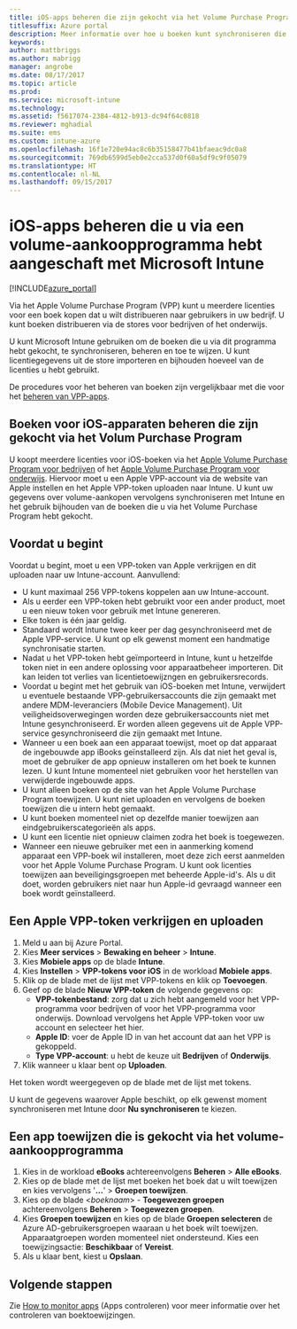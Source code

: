 ```yaml
---
title: iOS-apps beheren die zijn gekocht via het Volume Purchase Program
titlesuffix: Azure portal
description: Meer informatie over hoe u boeken kunt synchroniseren die u via het Volume Purchase Program in de iOS Store hebt gekocht, hoe u deze boeken kunt beheren en hoe u het gebruik ervan kunt bijhouden.
keywords: 
author: mattbriggs
ms.author: mabrigg
manager: angrobe
ms.date: 08/17/2017
ms.topic: article
ms.prod: 
ms.service: microsoft-intune
ms.technology: 
ms.assetid: f5617074-2384-4812-b913-dc94f64c0818
ms.reviewer: mghadial
ms.suite: ems
ms.custom: intune-azure
ms.openlocfilehash: 16f1e720e94ac8c6b35158477b41bfaeac9dc0a8
ms.sourcegitcommit: 769db6599d5eb0e2cca537d0f60a5df9c9f05079
ms.translationtype: HT
ms.contentlocale: nl-NL
ms.lasthandoff: 09/15/2017
---
```

# <a name="how-to-manage-ios-ebooks-you-purchased-through-a-volume-purchase-program-with-microsoft-intune"></a>iOS-apps beheren die u via een volume-aankoopprogramma hebt aangeschaft met Microsoft Intune


[!INCLUDE[azure_portal](./includes/azure_portal.md)]

Via het Apple Volume Purchase Program (VPP) kunt u meerdere licenties voor een boek kopen dat u wilt distribueren naar gebruikers in uw bedrijf. U kunt boeken distribueren via de stores voor bedrijven of het onderwijs.

U kunt Microsoft Intune gebruiken om de boeken die u via dit programma hebt gekocht, te synchroniseren, beheren en toe te wijzen. U kunt licentiegegevens uit de store importeren en bijhouden hoeveel van de licenties u hebt gebruikt.

De procedures voor het beheren van boeken zijn vergelijkbaar met die voor het [beheren van VPP-apps](vpp-apps-ios.md).

## <a name="manage-volume-purchased-books-for-ios-devices"></a>Boeken voor iOS-apparaten beheren die zijn gekocht via het Volum Purchase Program
U koopt meerdere licenties voor iOS-boeken via het [Apple Volume Purchase Program voor bedrijven](http://www.apple.com/business/vpp/) of het [Apple Volume Purchase Program voor onderwijs](http://volume.itunes.apple.com/us/store). Hiervoor moet u een Apple VPP-account via de website van Apple instellen en het Apple VPP-token uploaden naar Intune.  U kunt uw gegevens over volume-aankopen vervolgens synchroniseren met Intune en het gebruik bijhouden van de boeken die u via het Volume Purchase Program hebt gekocht.

## <a name="before-you-start"></a>Voordat u begint
Voordat u begint, moet u een VPP-token van Apple verkrijgen en dit uploaden naar uw Intune-account. Aanvullend:

* U kunt maximaal 256 VPP-tokens koppelen aan uw Intune-account.
* Als u eerder een VPP-token hebt gebruikt voor een ander product, moet u een nieuw token voor gebruik met Intune genereren.
* Elke token is één jaar geldig.
* Standaard wordt Intune twee keer per dag gesynchroniseerd met de Apple VPP-service. U kunt op elk gewenst moment een handmatige synchronisatie starten.
* Nadat u het VPP-token hebt geïmporteerd in Intune, kunt u hetzelfde token niet in een andere oplossing voor apparaatbeheer importeren. Dit kan leiden tot verlies van licentietoewijzngen en gebruikersrecords.
* Voordat u begint met het gebruik van iOS-boeken met Intune, verwijdert u eventuele bestaande VPP-gebruikersaccounts die zijn gemaakt met andere MDM-leveranciers (Mobile Device Management). Uit veiligheidsoverwegingen worden deze gebruikersaccounts niet met Intune gesynchroniseerd. Er worden alleen gegevens uit de Apple VPP-service gesynchroniseerd die zijn gemaakt met Intune.
* Wanneer u een boek aan een apparaat toewijst, moet op dat apparaat de ingebouwde app iBooks geïnstalleerd zijn. Als dat niet het geval is, moet de gebruiker de app opnieuw installeren om het boek te kunnen lezen. U kunt Intune momenteel niet gebruiken voor het herstellen van verwijderde ingebouwde apps.
* U kunt alleen boeken op de site van het Apple Volume Purchase Program toewijzen. U kunt niet uploaden en vervolgens de boeken toewijzen die u intern hebt gemaakt.
* U kunt boeken momenteel niet op dezelfde manier toewijzen aan eindgebruikerscategorieën als apps.
* U kunt een licentie niet opnieuw claimen zodra het boek is toegewezen.
* Wanneer een nieuwe gebruiker met een in aanmerking komend apparaat een VPP-boek wil installeren, moet deze zich eerst aanmelden voor het Apple Volume Purchase Program. U kunt ook licenties toewijzen aan beveiligingsgroepen met beheerde Apple-id's. Als u dit doet, worden gebruikers niet naar hun Apple-id gevraagd wanneer een boek wordt geïnstalleerd.

## <a name="to-get-and-upload-an-apple-vpp-token"></a>Een Apple VPP-token verkrijgen en uploaden

1. Meld u aan bij Azure Portal.
2. Kies **Meer services** > **Bewaking en beheer** > **Intune**.
3. Kies **Mobiele apps** op de blade **Intune**.
1.  Kies **Instellen** > **VPP-tokens voor iOS** in de workload **Mobiele apps**.
2.  Klik op de blade met de lijst met VPP-tokens en klik op **Toevoegen**.
3.  Geef op de blade **Nieuw VPP-token** de volgende gegevens op:
    - **VPP-tokenbestand**: zorg dat u zich hebt aangemeld voor het VPP-programma voor bedrijven of voor het VPP-programma voor onderwijs. Download vervolgens het Apple VPP-token voor uw account en selecteer het hier.
    - **Apple ID**: voer de Apple ID in van het account dat aan het VPP is gekoppeld.
    - **Type VPP-account**: u hebt de keuze uit **Bedrijven** of **Onderwijs**.
4. Klik wanneer u klaar bent op **Uploaden**.

Het token wordt weergegeven op de blade met de lijst met tokens.


U kunt de gegevens waarover Apple beschikt, op elk gewenst moment synchroniseren met Intune door **Nu synchroniseren** te kiezen.

## <a name="to-assign-a-volume-purchased-app"></a>Een app toewijzen die is gekocht via het volume-aankoopprogramma

1. Kies in de workload **eBooks** achtereenvolgens **Beheren** > **Alle eBooks**.
2. Kies op de blade met de lijst met boeken het boek dat u wilt toewijzen en kies vervolgens '**...**' > **Groepen toewijzen**.
3. Kies op de blade <*boeknaam*> - **Toegewezen groepen** achtereenvolgens **Beheren** > **Toegewezen groepen**.
4. Kies **Groepen toewijzen** en kies op de blade **Groepen selecteren** de Azure AD-gebruikersgroepen waaraan u het boek wilt toewijzen. Apparaatgroepen worden momenteel niet ondersteund.
Kies een toewijzingsactie: **Beschikbaar** of **Vereist**. 
5. Als u klaar bent, kiest u **Opslaan**.

## <a name="next-steps"></a>Volgende stappen

Zie [How to monitor apps](apps-monitor.md) (Apps controleren) voor meer informatie over het controleren van boektoewijzingen.






